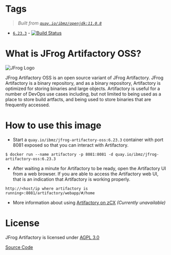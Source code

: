 # Tags
> _Built from [`quay.io/ibmz/openjdk:11.0.8`](https://quay.io/repository/ibmz/openjdk?tab=info)_
-	[`6.23.3`](https://github.com/lcarcaramo/jfrog-artifactory-oss/blob/main/Dockerfile) - [![Build Status](https://travis-ci.com/lcarcaramo/jfrog-artifactory-oss.svg?branch=main)](https://travis-ci.com/lcarcaramo/jfrog-artifactory-oss)

# What is JFrog Artifactory OSS?

![JFrog Logo](https://media.jfrog.com/wp-content/uploads/2019/11/20130211/artifactory-product-logo-1.png.webp)

JFrog Artifactory OSS is an open source variant of JFrog Artifactory. JFrog Artifactory is a binary repository, and as a binary repository, Artifactory is optimized for storing binaries and large objects. Artifactory is useful for a number of DevOps use cases including, but not limited to being used as a place to store build artfacts, and being used to store binaries that are frequently accessed.

# How to use this image

* Start a `quay.io/ibmz/jfrog-artifactory-oss:6.23.3` container with port 8081 exposed so that you can interact with Artifactory.
```console
$ docker run --name artifactory -p 8081:8081 -d quay.io/ibmz/jfrog-artifactory-oss:6.23.3
```
* After waiting a minute for Artifactory to be ready, open the Artifactory UI from a web browser. If you are able to access the Artifactory web UI, that is an indication that Artifactory is working properly.

`http://<host/ip where artifactory is running>:8081/artifactory/webapp/#/home`

* More information about using [Artifactory on zCX]() _(Currently unavailable)_

# License

JFrog Artifactory is licensed under [AGPL 3.0](https://www.gnu.org/licenses/agpl-3.0.html)

[Source Code](https://bintray.com/jfrog/artifactory/jfrog-artifactory-oss-zip)
